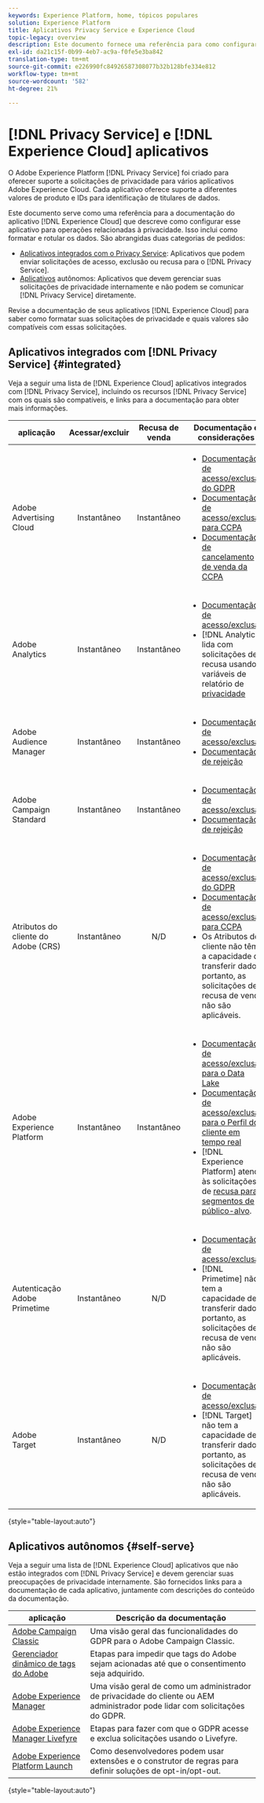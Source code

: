 ```yaml
---
keywords: Experience Platform, home, tópicos populares
solution: Experience Platform
title: Aplicativos Privacy Service e Experience Cloud
topic-legacy: overview
description: Este documento fornece uma referência para como configurar diferentes aplicativos Experience Cloud para operações relacionadas à privacidade.
exl-id: da21c15f-0b99-4eb7-ac9a-f0fe5e3ba842
translation-type: tm+mt
source-git-commit: e226990fc84926587308077b32b128bfe334e812
workflow-type: tm+mt
source-wordcount: '582'
ht-degree: 21%

---
```


# [!DNL Privacy Service] e  [!DNL Experience Cloud] aplicativos

O Adobe Experience Platform [!DNL Privacy Service] foi criado para oferecer suporte a solicitações de privacidade para vários aplicativos Adobe Experience Cloud. Cada aplicativo oferece suporte a diferentes valores de produto e IDs para identificação de titulares de dados.

Este documento serve como uma referência para a documentação do aplicativo [!DNL Experience Cloud] que descreve como configurar esse aplicativo para operações relacionadas à privacidade. Isso inclui como formatar e rotular os dados. São abrangidas duas categorias de pedidos:

* [Aplicativos integrados com o Privacy Service](#integrated): Aplicativos que podem enviar solicitações de acesso, exclusão ou recusa para o  [!DNL Privacy Service].
* [Aplicativos](#self-serve) autônomos: Aplicativos que devem gerenciar suas solicitações de privacidade internamente e não podem se comunicar  [!DNL Privacy Service] diretamente.

Revise a documentação de seus aplicativos [!DNL Experience Cloud] para saber como formatar suas solicitações de privacidade e quais valores são compatíveis com essas solicitações.

## Aplicativos integrados com [!DNL Privacy Service] {#integrated}

Veja a seguir uma lista de [!DNL Experience Cloud] aplicativos integrados com [!DNL Privacy Service], incluindo os recursos [!DNL Privacy Service] com os quais são compatíveis, e links para a documentação para obter mais informações.

| aplicação | Acessar/excluir | Recusa de venda | Documentação e considerações |
| --- | :---: | :---: | --- |
| Adobe Advertising Cloud | Instantâneo | Instantâneo | <ul><li>[Documentação de acesso/exclusão do GDPR](https://experienceleague.adobe.com/docs/advertising-cloud/privacy/ad-cloud-gdpr.html)</li><li>[Documentação de acesso/exclusão para CCPA](https://experienceleague.adobe.com/docs/advertising-cloud/privacy/ad-cloud-ccpa-access-delete.html)</li><li>[Documentação de cancelamento de venda da CCPA](https://experienceleague.adobe.com/docs/advertising-cloud/privacy/ad-cloud-ccpa-opt-out-of-sale.html)</li></ul> |
| Adobe Analytics | Instantâneo | Instantâneo | <ul><li>[Documentação de acesso/exclusão](https://docs.adobe.com/content/help/en/analytics/admin/data-governance/an-gdpr-overview.html)</li><li>[!DNL Analytics] lida com solicitações de recusa usando variáveis de relatório de  [privacidade](https://docs.adobe.com/content/help/en/analytics/admin/data-governance/consent-variables.html)</li></ul> |
| Adobe Audience Manager | Instantâneo | Instantâneo | <ul><li>[Documentação de acesso/exclusão](https://docs.adobe.com/content/help/pt-BR/audience-manager/user-guide/overview/data-privacy/data-privacy-requests.html)</li><li>[Documentação de rejeição](https://docs.adobe.com/content/help/en/audience-manager/user-guide/features/declared-ids.html)</li></ul> |
| Adobe Campaign Standard | Instantâneo | Instantâneo | <ul><li>[Documentação de acesso/exclusão](https://experienceleague.adobe.com/docs/campaign-classic/using/getting-started/privacy/privacy-management.html?lang=pt-BR)</li><li>[Documentação de rejeição](../segmentation/honoring-opt-outs.md)</li></ul> |
| Atributos do cliente do Adobe (CRS) | Instantâneo | N/D | <ul><li>[Documentação de acesso/exclusão do GDPR](https://docs.adobe.com/content/help/pt-BR/core-services/interface/customer-attributes/gdpr.html)</li><li>[Documentação de acesso/exclusão para CCPA](https://docs.adobe.com/content/help/pt-BR/core-services/interface/customer-attributes/ccpa.html)</li><li>Os Atributos do cliente não têm a capacidade de transferir dados, portanto, as solicitações de recusa de venda não são aplicáveis.</li></ul> |
| Adobe Experience Platform | Instantâneo | Instantâneo | <ul><li>[Documentação de acesso/exclusão para o Data Lake](../catalog/privacy.md)</li><li>[Documentação de acesso/exclusão para o Perfil do cliente em tempo real](../profile/privacy.md)</li><li>[!DNL Experience Platform] atende às solicitações de  [recusa para segmentos de público-alvo](../segmentation/honoring-opt-outs.md).</li></ul> |
| Autenticação Adobe Primetime | Instantâneo | N/D | <ul><li>[Documentação de acesso/exclusão](http://tve.helpdocsonline.com/how-to-make-a-privacy-request)</li><li>[!DNL Primetime] não tem a capacidade de transferir dados, portanto, as solicitações de recusa de venda não são aplicáveis.</li></ul> |
| Adobe Target | Instantâneo | N/D | <ul><li>[Documentação de acesso/exclusão](https://docs.adobe.com/content/help/pt-BR/target/using/implement-target/before-implement/privacy/cmp-privacy-and-general-data-protection-regulation.html)</li><li>[!DNL Target] não tem a capacidade de transferir dados, portanto, as solicitações de recusa de venda não são aplicáveis.</li></ul> |

{style=&quot;table-layout:auto&quot;}

## Aplicativos autônomos {#self-serve}

Veja a seguir uma lista de [!DNL Experience Cloud] aplicativos que não estão integrados com [!DNL Privacy Service] e devem gerenciar suas preocupações de privacidade internamente. São fornecidos links para a documentação de cada aplicativo, juntamente com descrições do conteúdo da documentação.

| aplicação | Descrição da documentação |
| ------- | ----------- |
| [Adobe Campaign Classic](https://helpx.adobe.com/br/campaign/kb/campaign-privacy.html) | Uma visão geral das funcionalidades do GDPR para o Adobe Campaign Classic. |
| [Gerenciador dinâmico de tags do Adobe](https://docs.adobe.com/content/help/pt-BR/dtm/using/tools/opt-in.html) | Etapas para impedir que tags do Adobe sejam acionadas até que o consentimento seja adquirido. |
| [Adobe Experience Manager](https://helpx.adobe.com/experience-manager/6-4/managing/using/gdpr-compliance.html) | Uma visão geral de como um administrador de privacidade do cliente ou AEM administrador pode lidar com solicitações do GDPR. |
| [Adobe Experience Manager Livefyre](https://docs.adobe.com/content/help/en/livefyre/using/settings-other/privacy-requests/c-gdpr-compliance.html) | Etapas para fazer com que o GDPR acesse e exclua solicitações usando o Livefyre. |
| [Adobe Experience Platform Launch](https://docs.adobelaunch.com/client-side-information/deploy-javascript-tags-to-opt-in-to-launch) | Como desenvolvedores podem usar extensões e o construtor de regras para definir soluções de opt-in/opt-out. |

{style=&quot;table-layout:auto&quot;}
